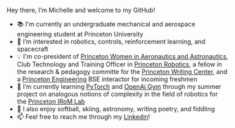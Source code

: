 Hey there, I’m Michelle and welcome to my GitHub! 
- 📚 I'm currently an undergraduate mechanical and aerospace engineering student at Princeton University 
- 🚀 I’m interested in robotics, controls, reinforcement learning, and spacecraft
- 💡 I'm co-president of [Princeton Women in Aeronautics and Astronautics](https://www.woaaofficial.org/), Club Technology and Training Officer in [Princeton Robotics](https://robotics.princeton.edu/), a fellow in the research & pedagogy committe for the [Princeton Writing Center](https://writing.princeton.edu/center), and a [Princeton Engineering](https://engineering.princeton.edu/) BSE interactor for incoming freshmen
- 🌱 I’m currently learning [PyTorch](https://pytorch.org/) and [OpenAi Gym](https://gym.openai.com/) through my summer project on analogous notions of complexity in the field of robotics for the [Princeton IRoM Lab](https://irom-lab.princeton.edu/)
- 🧩 I also enjoy softball, skiing, astronomy, writing poetry, and fiddling
- 📫 Feel free to reach me through my [Linkedin](linkedin.com/in/mtho/)!


<!---
michelleho-24/michelleho-24 is a ✨ special ✨ repository because its `README.md` (this file) appears on your GitHub profile.
You can click the Preview link to take a look at your changes.
--->
